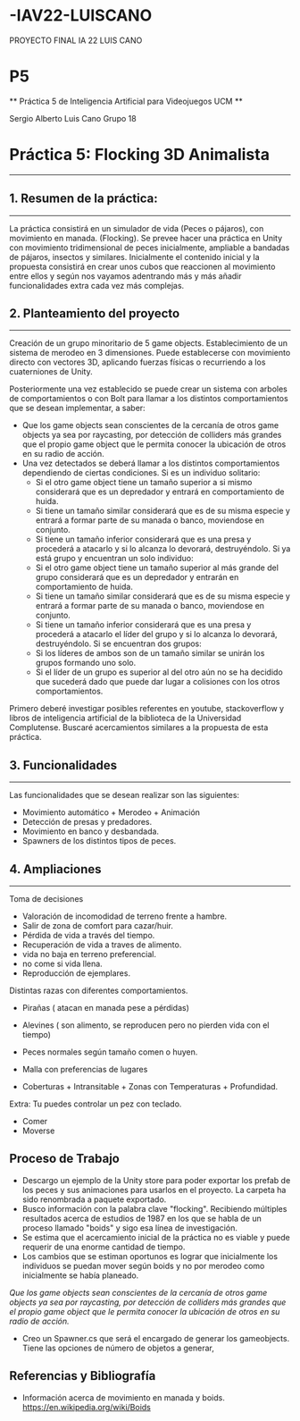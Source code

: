 # -IAV22-LUISCANO
PROYECTO FINAL IA 22 LUIS CANO
# P5
** Práctica 5 de Inteligencia Artificial para Videojuegos UCM **

Sergio Alberto Luis Cano Grupo 18


# Práctica 5: Flocking 3D Animalista
------

## 1. Resumen de la práctica:
------
La práctica consistirá en un simulador de vida (Peces o pájaros), con movimiento en manada. (Flocking).
Se prevee hacer una práctica en Unity con movimiento tridimensional de peces inicialmente, ampliable a bandadas de pájaros, insectos y similares.
Inicialmente el contenido inicial y la propuesta consistirá en crear unos cubos que reaccionen al movimiento entre ellos y según nos vayamos adentrando más y más añadir funcionalidades extra cada vez más complejas.

## 2. Planteamiento del proyecto
------

Creación de un grupo minoritario de 5 game objects.
Establecimiento de un sistema de merodeo en 3 dimensiones. Puede establecerse con movimiento directo con vectores 3D, aplicando fuerzas físicas o recurriendo a los cuaterniones de Unity.

Posteriormente una vez establecido se puede crear un sistema con arboles de comportamientos o con Bolt para llamar a los distintos comportamientos que se desean implementar, a saber:
- Que los game objects sean conscientes de la cercanía de otros game objects ya sea por raycasting, por detección de colliders más grandes que el propio game object
que le permita conocer la ubicación de otros en su radio de acción.
- Una vez detectados se deberá llamar a los distintos comportamientos dependiendo de ciertas condiciones.
Si es un individuo solitario:
  * Si el otro game object tiene un tamaño superior a si mismo considerará que es un depredador y entrará en comportamiento de huida.
  * Si tiene un tamaño similar considerará que es de su misma especie y entrará a formar parte de su manada o banco, moviendose en conjunto.
  * Si tiene un tamaño inferior considerará que es una presa y procederá a atacarlo y si lo alcanza lo devorará, destruyéndolo.
Si ya está grupo y encuentran un solo individuo:
  * Si el otro game object tiene un tamaño superior al más grande del grupo considerará que es un depredador y entrarán en comportamiento de huida.
  * Si tiene un tamaño similar considerará que es de su misma especie y entrará a formar parte de su manada o banco, moviendose en conjunto.
  * Si tiene un tamaño inferior considerará que es una presa y procederá a atacarlo el líder del grupo y si lo alcanza lo devorará, destruyéndolo.
Si se encuentran dos grupos:
  * Si los líderes de ambos son de un tamaño similar se unirán los grupos formando uno solo.
  * Si el líder de un grupo es superior al del otro aún no se ha decidido que sucederá dado que puede dar lugar a colisiones con los otros comportamientos.
  

Primero deberé investigar posibles referentes en youtube, stackoverflow y libros de inteligencia artificial de la biblioteca de la Universidad Complutense.
Buscaré acercamientos similares a la propuesta de esta práctica.


## 3. Funcionalidades
------

Las funcionalidades que se desean realizar son las siguientes:

- Movimiento automático + Merodeo + Animación
- Detección de presas y predadores.
- Movimiento en banco y desbandada.
- Spawners de los distintos tipos de peces.


## 4. Ampliaciones
------

Toma de decisiones
- Valoración de incomodidad de terreno frente a hambre.
- Salir de zona de comfort para cazar/huir.
- Pérdida de vida a través del tiempo.
- Recuperación de vida a traves de alimento.
- vida no baja en terreno preferencial.
- no come si vida llena.
- Reproducción de ejemplares.

Distintas razas con diferentes comportamientos.
- Pirañas ( atacan en manada pese a pérdidas)
- Alevines ( son alimento, se reproducen pero no pierden vida con el tiempo)
- Peces normales según tamaño comen o huyen.

- Malla con preferencias de lugares
- Coberturas + Intransitable + Zonas con Temperaturas + Profundidad.

Extra:
Tu puedes controlar un pez con teclado. 
- Comer 
- Moverse 

## Proceso de Trabajo

- Descargo un ejemplo de la Unity store para poder exportar los prefab de los peces y sus animaciones para usarlos en el proyecto.
La carpeta ha sido renombrada a paquete exportado.
- Busco información con la palabra clave "flocking". Recibiendo múltiples resultados acerca de estudios de 1987 en los que se habla de un proceso llamado "boids" y sigo esa línea de investigación.
- Se estima que el acercamiento inicial de la práctica no es viable y puede requerir de una enorme cantidad de tiempo.
- Los cambios que se estiman oportunos es lograr que inicialmente los individuos se puedan mover según boids y no por merodeo como inicialmente se había planeado.

*Que los game objects sean conscientes de la cercanía de otros game objects ya sea por raycasting, por detección de colliders más grandes que el propio game object
que le permita conocer la ubicación de otros en su radio de acción.*

- Creo un Spawner.cs que será el encargado de generar los gameobjects. Tiene las opciones de número de objetos a generar,

## Referencias y Bibliografía

- Información acerca de movimiento en manada y boids.
  https://en.wikipedia.org/wiki/Boids
